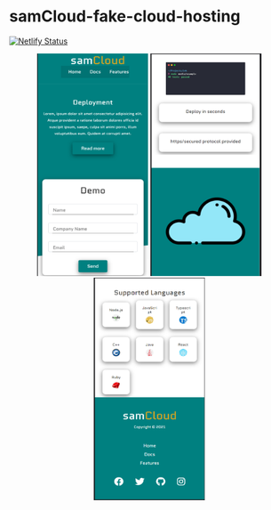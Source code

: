 # samCloud-fake-cloud-hosting

[![Netlify Status](https://api.netlify.com/api/v1/badges/f4c25b50-0e17-475b-a230-801ddbb58036/deploy-status)](https://samcloud.netlify.app/)


<p align="center"><img src="https://github.com/Sacsam005/samCloud-fake-cloud-hosting/blob/main/img/scr1.png?raw=true" width="200" height="400"/> <img src="https://github.com/Sacsam005/samCloud-fake-cloud-hosting/blob/main/img/scr2.png?raw=true" width="200" height="400"/> <img src="https://github.com/Sacsam005/samCloud-fake-cloud-hosting/blob/main/img/scr3.png?raw=true" width="200" height="400"/> </p>

